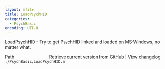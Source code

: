 ```yaml
---
layout: mfile
title: LoadPsychHID
categories:
  - PsychBasic
encoding: UTF-8
---
```


LoadPsychHID - Try to get PsychHID linked and loaded on MS-Windows, no
matter what.


<div class="code_header" style="text-align:right;">
  <span style="float:left;">Path&nbsp;&nbsp;</span> <span class="counter">Retrieve <a href=
  "https://raw.github.com/Psychtoolbox-3/Psychtoolbox-3/beta/./PsychBasic/LoadPsychHID.m">current version from GitHub</a> | View <a href=
  "https://github.com/Psychtoolbox-3/Psychtoolbox-3/commits/beta/./PsychBasic/LoadPsychHID.m">changelog</a></span>
</div>
<div class="code">
  <code>./PsychBasic/LoadPsychHID.m</code>
</div>
